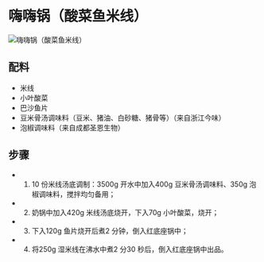 # 嗨嗨锅（酸菜鱼米线）

![嗨嗨锅（酸菜鱼米线）](../images/嗨嗨锅（酸菜鱼米线）.png)


## 配料

- 米线
- 小叶酸菜
- 巴沙鱼片
- 豆米骨汤调味料（豆米、猪油、白砂糖、猪骨等）（来自浙江今味）
- 泡椒调味料（来自成都圣恩生物）

## 步骤

-  1. 10 份米线汤底调制：3500g 开水中加入400g 豆米骨汤调味料、350g 泡椒调味料，搅拌均匀备用；
-  2. 奶锅中加入420g 米线汤底烧开，下入70g 小叶酸菜，烧开；
-  3. 下入120g 鱼片烧开后煮2 分钟，倒入红底座锅中；
-  4. 将250g 湿米线在沸水中煮2 分30 秒后，倒入红底座锅中出品。
